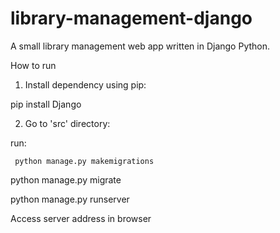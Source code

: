 # library-management-django
A small library management web app written in Django Python.


How to run

1) Install dependency using pip:

  pip install Django

2) Go to 'src' directory:

  run:

 <code> python manage.py makemigrations</code>
  
  python manage.py migrate
  
  python manage.py runserver
  

  Access server address in browser

